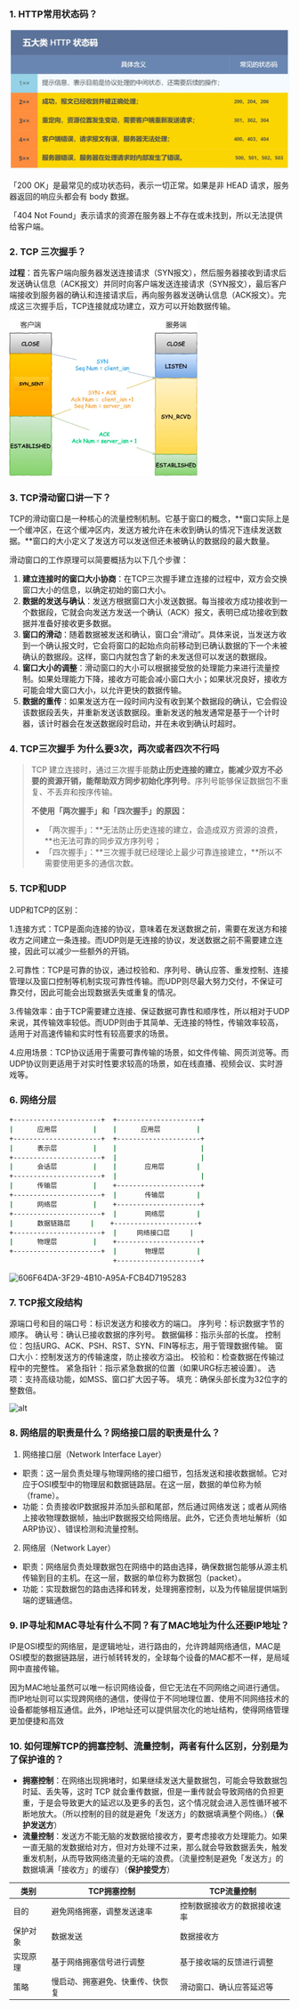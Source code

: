 ### 1. HTTP常用状态码？

![alt](计算机网络-面试整理.assets/D2B5CA33BD970F64A6301FA75AE2EB22.png)

「200 OK」是最常见的成功状态码，表示一切正常。如果是非 HEAD 请求，服务器返回的响应头都会有 body 数据。

「404 Not Found」表示请求的资源在服务器上不存在或未找到，所以无法提供给客户端。

### 2. TCP 三次握手？

**过程**：首先客户端向服务器发送连接请求（SYN报文），然后服务器接收到请求后发送确认信息（ACK报文）并同时向客户端发送连接请求（SYN报文），最后客户端接收到服务器的确认和连接请求后，再向服务器发送确认信息（ACK报文）。完成这三次握手后，TCP连接就成功建立，双方可以开始数据传输。

<img src="计算机网络-面试整理.assets/D2B5CA33BD970F64A6301FA75AE2EB22-1710226733900-3.png" alt="alt" style="zoom: 33%;" />

### 3. TCP滑动窗口讲一下？

TCP的滑动窗口是一种核心的流量控制机制。它基于窗口的概念，**窗口实际上是一个缓冲区，在这个缓冲区内，发送方被允许在未收到确认的情况下连续发送数据。**窗口的大小定义了发送方可以发送但还未被确认的数据段的最大数量。

滑动窗口的工作原理可以简要概括为以下几个步骤：

1. **建立连接时的窗口大小协商**：在TCP三次握手建立连接的过程中，双方会交换窗口大小的信息，以确定初始的窗口大小。
2. **数据的发送与确认**：发送方根据窗口大小发送数据。每当接收方成功接收到一个数据段，它就会向发送方发送一个确认（ACK）报文，表明已成功接收到数据并准备好接收更多数据。
3. **窗口的滑动**：随着数据被发送和确认，窗口会“滑动”。具体来说，当发送方收到一个确认报文时，它会将窗口的起始点向前移动到已确认数据的下一个未被确认的数据段。这样，窗口内就包含了新的未发送但可以发送的数据段。
4. **窗口大小的调整**：滑动窗口的大小可以根据接受放的处理能力来进行流量控制。如果处理能力下降，接收方可能会减小窗口大小；如果状况良好，接收方可能会增大窗口大小，以允许更快的数据传输。
5. **数据的重传**：如果发送方在一段时间内没有收到某个数据段的确认，它会假设该数据段丢失，并重新发送该数据段。重新发送的触发通常是基于一个计时器，该计时器会在发送数据段时启动，并在未收到确认时超时。

### 4. TCP三次握手 为什么要3次，两次或者四次不行吗

> TCP 建立连接时，通过三次握手能**防止历史连接的建立，能减少双方不必要的资源开销，能帮助双方同步初始化序列号**。序列号能够保证数据包不重复、不丢弃和按序传输。
>
> **不使用「两次握手」和「四次握手」的原因：**
>
> - 「两次握手」：**无法防止历史连接的建立，会造成双方资源的浪费，**也无法可靠的同步双方序列号；
> - 「四次握手」：**三次握手就已经理论上最少可靠连接建立，**所以不需要使用更多的通信次数。

### 5. TCP和UDP

UDP和TCP的区别：

1.连接方式：TCP是面向连接的协议，意味着在发送数据之前，需要在发送方和接收方之间建立一条连接。而UDP则是无连接的协议，发送数据之前不需要建立连接，因此可以减少一些额外的开销。

2.可靠性：TCP是可靠的协议，通过校验和、序列号、确认应答、重发控制、连接管理以及窗口控制等机制实现可靠性传输。而UDP则尽最大努力交付，不保证可靠交付，因此可能会出现数据丢失或重复的情况。

3.传输效率：由于TCP需要建立连接、保证数据可靠性和顺序性，所以相对于UDP来说，其传输效率较低。而UDP则由于其简单、无连接的特性，传输效率较高，适用于对高速传输和实时性有较高要求的场景。

4.应用场景：TCP协议适用于需要可靠传输的场景，如文件传输、网页浏览等。而UDP协议则更适用于对实时性要求较高的场景，如在线直播、视频会议、实时游戏等。

### 6. 网络分层

```cmd
+----------------------+  +---------------------+
|      应用层         |    |      应用层         |
+----------------------+  +---------------------+
|      表示层         |    |                     |
+----------------------+  |                     |
|      会话层         |    |       应用层        |
+----------------------+  |                     |
|      传输层         |    +---------------------+
+----------------------+  |       传输层        |
|      网络层         |    +---------------------+
+----------------------+  |       网络层        |
|      数据链路层     |    +---------------------+
+----------------------+  |     网络接口层     |
|      物理层         |    +---------------------+
+----------------------+  |       物理层        |
                          +---------------------+
```

![606F64DA-3F29-4B10-A95A-FCB4D7195283](https://fastly.jsdelivr.net/gh/52chen/imagebed2023@main/uPic/606F64DA-3F29-4B10-A95A-FCB4D7195283.jpeg)

### 7. TCP报文段结构

源端口号和目的端口号：标识发送方和接收方的端口。
序列号：标识数据字节的顺序。
确认号：确认已接收数据的序列号。
数据偏移：指示头部的长度。
控制位：包括URG、ACK、PSH、RST、SYN、FIN等标志，用于管理数据传输。
窗口大小：控制发送方的传输速度，防止接收方溢出。
校验和：检查数据在传输过程中的完整性。
紧急指针：指示紧急数据的位置（如果URG标志被设置）。
选项：支持高级功能，如MSS、窗口扩大因子等。
填充：确保头部长度为32位字的整数倍。

![alt](https://cdn.jsdelivr.net/gh/52chen/imagebed2023@main/picgo/D2B5CA33BD970F64A6301FA75AE2EB22)

### 8. 网络层的职责是什么？网络接口层的职责是什么？

1. 网络接口层（Network Interface Layer）

- 职责：这一层负责处理与物理网络的接口细节，包括发送和接收数据帧。它对应于OSI模型中的物理层和数据链路层。在这一层，数据的单位称为帧（frame）。
- 功能：负责接收IP数据报并添加头部和尾部，然后通过网络发送；或者从网络上接收物理数据帧，抽出IP数据报交给网络层。此外，它还负责地址解析（如ARP协议）、错误检测和流量控制。

2. 网络层（Network Layer）

- 职责：网络层负责处理数据包在网络中的路由选择，确保数据包能够从源主机传输到目的主机。在这一层，数据的单位称为数据包（packet）。
- 功能：实现数据包的路由选择和转发，处理拥塞控制，以及为传输层提供端到端的逻辑通信。

### 9. IP寻址和MAC寻址有什么不同？有了MAC地址为什么还要IP地址？

IP是OSI模型的网络层，是逻辑地址，进行路由的，允许跨越网络通信，MAC是OSI模型的数据链路层，进行帧转转发的，全球每个设备的MAC都不一样，是局域网中直接传输。

因为MAC地址虽然可以唯一标识网络设备，但它无法在不同网络之间进行通信。而IP地址则可以实现跨网络的通信，使得位于不同地理位置、使用不同网络技术的设备都能够相互通信。此外，IP地址还可以提供层次化的地址结构，使得网络管理更加便捷和高效



### 10. 如何理解TCP的拥塞控制、流量控制，两者有什么区别，分别是为了保护谁的？

- **拥塞控制**：在网络出现拥堵时，如果继续发送大量数据包，可能会导致数据包时延、丢失等，这时 TCP 就会重传数据，但是一重传就会导致网络的负担更重，于是会导致更大的延迟以及更多的丢包，这个情况就会进入恶性循环被不断地放大。（所以控制的目的就是避免「发送方」的数据填满整个网络。）（**保护发送方**）
- **流量控制**：发送方不能无脑的发数据给接收方，要考虑接收方处理能力。如果一直无脑的发数据给对方，但对方处理不过来，那么就会导致数据丢失，触发重发机制，从而导致网络流量的无端的浪费。（流量控制是避免「发送方」的数据填满「接收方」的缓存）（**保护接受方**）

| 类别     | TCP拥塞控制                      | TCP流量控制                  |
| -------- | -------------------------------- | ---------------------------- |
| 目的     | 避免网络拥塞，调整发送速率       | 控制数据接收方的数据接收速率 |
| 保护对象 | 数据发送                         | 数据接收方                   |
| 实现原理 | 基于网络拥塞信号进行调整         | 基于接收端的反馈进行调整     |
| 策略     | 慢启动、拥塞避免、快重传、快恢复 | 滑动窗口、确认应答延迟等     |
